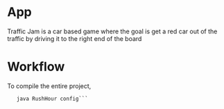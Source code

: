 #
App
==============

Traffic Jam is a car based game where the goal is get a red car out of the traffic by driving it to the right end of the board


Workflow
========

To compile the entire project,

```javac RushHour.java
   java RushHour config```





